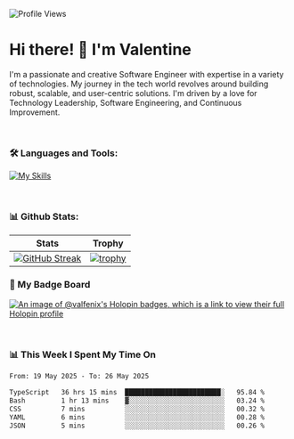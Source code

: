 
    
![Profile Views](https://komarev.com/ghpvc/?username=theodogwutech&color=blue)

# Hi there! 👋 I'm Valentine 
I'm a passionate and creative Software Engineer with expertise in a variety of technologies. My journey in the tech world revolves around building robust, scalable, and user-centric solutions. I'm driven by a love for Technology Leadership, Software Engineering, and Continuous Improvement.

<br />



### 🛠 Languages and Tools:

[![My Skills](https://skillicons.dev/icons?i=nodejs,js,nestjs,nextjs,react,vuejs,nuxtjs,express,tailwind,styledcomponents,materialui,mongodb,sequelize,mysql,postgres,pinia,redux,vite,html,css,pug,aws,prisma,bitbucket,bootstrap,emotion,git,gitlab,go,heroku,jest,netlify,nginx,npm,postman,rabbitmq,redis,supabase,svg,github,ts,ubuntu,vercel,vscode,yarn,powershell&perline=15)](https://skillicons.dev)

<br />

### 📊 Github Stats:

| Stats            | Trophy               |
|-----------------------|-------------------|
| [![GitHub Streak](https://streak-stats.demolab.com?user=theodogwutech&theme=great-gatsby&hide_border=true&border_radius=9.9)](https://git.io/streak-stats) | [![trophy](https://github-profile-trophy.vercel.app/?username=theodogwutech&theme=darkhub&column=7)](https://github.com/ryo-ma/github-profile-trophy) |

### 🥇 My Badge Board
[![An image of @valfenix's Holopin badges, which is a link to view their full Holopin profile](https://holopin.me/valfenix)](https://holopin.io/@valfenix)

<br />

### 📊 This Week I Spent My Time On
<!--START_SECTION:waka-->

```txt
From: 19 May 2025 - To: 26 May 2025

TypeScript   36 hrs 15 mins  ████████████████████████░   95.84 %
Bash         1 hr 13 mins    ▓░░░░░░░░░░░░░░░░░░░░░░░░   03.24 %
CSS          7 mins          ░░░░░░░░░░░░░░░░░░░░░░░░░   00.32 %
YAML         6 mins          ░░░░░░░░░░░░░░░░░░░░░░░░░   00.28 %
JSON         5 mins          ░░░░░░░░░░░░░░░░░░░░░░░░░   00.26 %
```

<!--END_SECTION:waka-->




